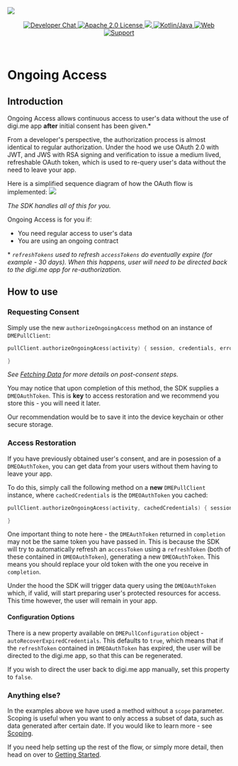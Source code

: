 ![](https://securedownloads.digi.me/partners/digime/SDKReadmeBanner.png)

<p align="center">
    <a href="https://developers.digi.me/slack/join">
        <img src="https://img.shields.io/badge/chat-slack-blueviolet.svg" alt="Developer Chat">
    </a>
    <a href="../../LICENSE">
        <img src="https://img.shields.io/badge/license-apache 2.0-blue.svg" alt="Apache 2.0 License">
    </a>
    <a href="#">
    	<img src="https://img.shields.io/badge/build-passing-brightgreen.svg">
    </a>
    <a href="https://kotlinlang.org">
        <img src="https://img.shields.io/badge/language-kotlin/java-ff69b4.svg" alt="Kotlin/Java">
    </a>
    <a href="https://developers.digi.me">
        <img src="https://img.shields.io/badge/web-digi.me-red.svg" alt="Web">
    </a>
    <a href="https://digime.freshdesk.com/support/home">
        <img src="https://img.shields.io/badge/support-freshdesk-721744.svg" alt="Support">
    </a>
</p>

<br>

# Ongoing Access


## Introduction

Ongoing Access allows continuous access to user's data without the use of digi.me app **after** initial consent has been given.*

From a developer's perspective, the authorization process is almost identical to regular authorization. Under the hood we use OAuth 2.0 with JWT, and JWS with RSA signing and verification to issue a medium lived, refreshable OAuth token, which is used to re-query user's data without the need to leave your app.

Here is a simplified sequence diagram of how the OAuth flow is implemented:
![](https://securedownloads.digi.me/partners/digime/OngoingAccess.png)

*The SDK handles all of this for you.*

Ongoing Access is for you if:

* You need regular access to user's data
* You are using an ongoing contract

\* *`refreshTokens` used to refresh `accessTokens` do eventually expire (for example - 30 days). When this happens, user will need to be directed back to the digi.me app for re-authorization.*


## How to use

### Requesting Consent

Simply use the new `authorizeOngoingAccess` method on an instance of `DMEPullClient`:

```kotlin
pullClient.authorizeOngoingAcess(activity) { session, credentials, error ->

}
```

*See [Fetching Data](./getting-started.md#5-fetching-data) for more details on post-consent steps.*

You may notice that upon completion of this method, the SDK supplies a `DMEOAuthToken`. This is **key** to access restoration and we recommend you store this - you will need it later.

Our recommendation would be to save it into the device keychain or other secure storage.


### Access Restoration

If you have previously obtained user's consent, and are in posession of a `DMEOAuthToken`, you can get data from your users without them having to leave your app.

To do this, simply call the following method on a **new** `DMEPullClient` instance, where `cachedCredentials` is the `DMEOAuthToken` you cached:

```kotlin
pullClient.authorizeOngoingAcess(activity, cachedCredentials) { session, credentials, error ->

}
```

One important thing to note here - the `DMEAuthToken` returned in `completion` may not be the same token you have passed in. This is because the SDK will try to automatically refresh an `accessToken` using a `refreshToken` (both of these contained in `DMEOAuthToken`), generating a new `DMEOAuthToken`. This means you should replace your old token with the one you receive in `completion`.

Under the hood the SDK will trigger data query using the `DMEOAuthToken` which, if valid, will start preparing user's protected resources for access. This time however, the user will remain in your app.

#### Configuration Options

There is a new property available on `DMEPullConfiguration` object - `autoRecoverExpiredCredentials`. This defaults to `true`, which means that if the `refreshToken` contained in `DMEOAuthToken` has expired, the user will be directed to the digi.me app, so that this can be regenerated.

If you wish to direct the user back to digi.me app manually, set this property to `false`.

### Anything else?

In the examples above we have used a method without a `scope` parameter. Scoping is useful when you want to only access a subset of data, such as data generated after certain date. If you would like to learn more - see [Scoping](./scoping.md).

If you need help setting up the rest of the flow, or simply more detail, then head on over to [Getting Started](./getting-started.md).
